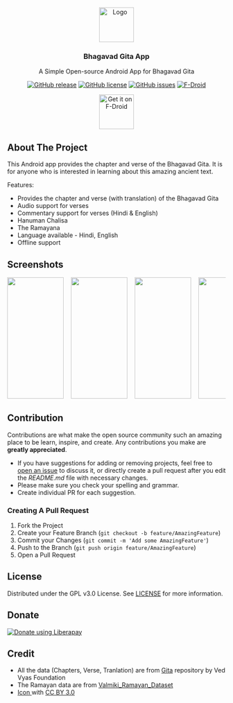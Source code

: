 <br/>
<p align="center">
  <a href="https://github.com/WirelessAlien/BhagavadGitaApp">
    <img src="https://github.com/WirelessAlien/BhagavadGitaApp/blob/master/app/src/main/res/mipmap-xxxhdpi/ic_launcher.png" alt="Logo" width="80" height="80">
  </a>

  <h3 align="center">Bhagavad Gita App</h3>

  <p align="center">
    A Simple Open-source Android App for Bhagavad Gita
  </p>

<div align="center">

[![GitHub release](https://img.shields.io/github/v/release/WirelessAlien/BhagavadGitaApp)](https://github.com/WirelessAlien/BhagavadGitaApp/releases/latest)
[![GitHub license](https://img.shields.io/github/license/WirelessAlien/BhagavadGitaApp)](https://img.shields.io/github/license/WirelessAlien/BhagavadGitaApp)
[![GitHub issues](https://img.shields.io/github/issues/WirelessAlien/BhagavadGitaApp)](https://img.shields.io/github/issues/WirelessAlien/BhagavadGitaApp)
[![F-Droid](https://img.shields.io/f-droid/v/com.wirelessalien.android.bhagavadgita?logo=F-Droid)](https://f-droid.org/packages/com.wirelessalien.android.bhagavadgita)
</div>

<p align="center"><a href="https://f-droid.org/en/packages/com.wirelessalien.android.bhagavadgita/"><img src="https://fdroid.gitlab.io/artwork/badge/get-it-on-en.svg" alt="Get it on F-Droid" height=80/></a></p>

## About The Project

This Android app provides the chapter and verse of the Bhagavad Gita. It is for anyone who is interested in learning about this amazing ancient text.

Features:

* Provides the chapter and verse (with translation) of the Bhagavad Gita
* Audio support for verses
* Commentary support for verses (Hindi & English)
* Hanuman Chalisa
* The Ramayana
* Language available - Hindi, English
* Offline support


## Screenshots
<pre>
<img src="https://github.com/WirelessAlien/BhagavadGitaApp/assets/121420261/0e1b638c-05cb-44a0-8c81-04f21d674078" width="130" height="280" />  <img src="https://github.com/WirelessAlien/BhagavadGitaApp/assets/121420261/9dd5177b-42b3-47f4-a060-b05d8277cb7c" width="130" height="280" />  <img src="https://github.com/WirelessAlien/BhagavadGitaApp/assets/121420261/226fa342-d993-4aa8-8374-0a77c15bed1c" width="130" height="280" />  <img src="https://github.com/WirelessAlien/BhagavadGitaApp/assets/121420261/d7c69288-6b6f-43e4-ac45-93221c5d3e64" width="130" height="280" />  <img src="https://github.com/WirelessAlien/BhagavadGitaApp/assets/121420261/1ca71686-a9fd-4b3e-8dbf-30d58a5c0fb7" width="130" height="280" />  <img src="https://github.com/WirelessAlien/BhagavadGitaApp/assets/121420261/e2427898-f82b-4839-a3c3-fc699c70857b" width="130" height="280" />  <img src="https://github.com/WirelessAlien/BhagavadGitaApp/assets/121420261/0b52cefd-057b-482c-861e-c781c84b100e" width="130" height="280" />
</pre>


## Contribution

Contributions are what make the open source community such an amazing place to be learn, inspire, and create. Any contributions you make are **greatly appreciated**.
* If you have suggestions for adding or removing projects, feel free to [open an issue](https://github.com/WirelessAlien/BhagavadGitaApp/issues/new) to discuss it, or directly create a pull request after you edit the *README.md* file with necessary changes.
* Please make sure you check your spelling and grammar.
* Create individual PR for each suggestion.

### Creating A Pull Request

1. Fork the Project
2. Create your Feature Branch (`git checkout -b feature/AmazingFeature`)
3. Commit your Changes (`git commit -m 'Add some AmazingFeature'`)
4. Push to the Branch (`git push origin feature/AmazingFeature`)
5. Open a Pull Request

## License

Distributed under the GPL v3.0 License. See [LICENSE](https://github.com/WirelessAlien/BhagavadGitaApp/blob/master/LICENSE) for more information.

## Donate 

<noscript><a href="https://liberapay.com/WirelessAlien/donate"><img alt="Donate using Liberapay" src="https://liberapay.com/assets/widgets/donate.svg"></a></noscript>  

## Credit

* All the data (Chapters, Verse, Tranlation) are from [Gita](https://github.com/gita/gita) repository by
Ved Vyas Foundation
* The Ramayan data are from [Valmiki_Ramayan_Dataset](https://github.com/AshuVj/Valmiki_Ramayan_Dataset)
* [Icon ](https://www.iconfinder.com/agarwalsonika) with [CC BY 3.0](https://creativecommons.org/licenses/by/3.0/)
